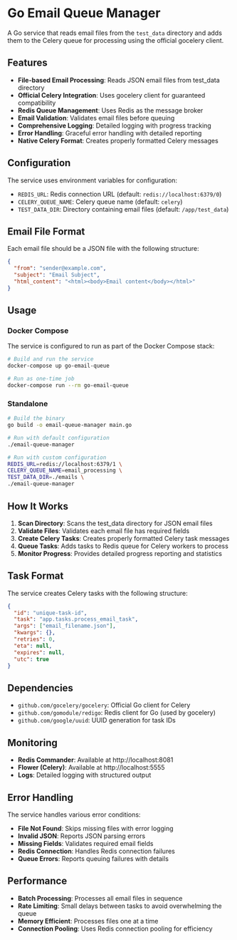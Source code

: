 # Go Email Queue Manager

A Go service that reads email files from the `test_data` directory and adds them to the Celery queue for processing using the official gocelery client.

## Features

- **File-based Email Processing**: Reads JSON email files from test_data directory
- **Official Celery Integration**: Uses gocelery client for guaranteed compatibility
- **Redis Queue Management**: Uses Redis as the message broker
- **Email Validation**: Validates email files before queuing
- **Comprehensive Logging**: Detailed logging with progress tracking
- **Error Handling**: Graceful error handling with detailed reporting
- **Native Celery Format**: Creates properly formatted Celery messages

## Configuration

The service uses environment variables for configuration:

- `REDIS_URL`: Redis connection URL (default: `redis://localhost:6379/0`)
- `CELERY_QUEUE_NAME`: Celery queue name (default: `celery`)
- `TEST_DATA_DIR`: Directory containing email files (default: `/app/test_data`)

## Email File Format

Each email file should be a JSON file with the following structure:

```json
{
  "from": "sender@example.com",
  "subject": "Email Subject",
  "html_content": "<html><body>Email content</body></html>"
}
```

## Usage

### Docker Compose

The service is configured to run as part of the Docker Compose stack:

```bash
# Build and run the service
docker-compose up go-email-queue

# Run as one-time job
docker-compose run --rm go-email-queue
```

### Standalone

```bash
# Build the binary
go build -o email-queue-manager main.go

# Run with default configuration
./email-queue-manager

# Run with custom configuration
REDIS_URL=redis://localhost:6379/1 \
CELERY_QUEUE_NAME=email_processing \
TEST_DATA_DIR=./emails \
./email-queue-manager
```

## How It Works

1. **Scan Directory**: Scans the test_data directory for JSON email files
2. **Validate Files**: Validates each email file has required fields
3. **Create Celery Tasks**: Creates properly formatted Celery task messages
4. **Queue Tasks**: Adds tasks to Redis queue for Celery workers to process
5. **Monitor Progress**: Provides detailed progress reporting and statistics

## Task Format

The service creates Celery tasks with the following structure:

```json
{
  "id": "unique-task-id",
  "task": "app.tasks.process_email_task",
  "args": ["email_filename.json"],
  "kwargs": {},
  "retries": 0,
  "eta": null,
  "expires": null,
  "utc": true
}
```

## Dependencies

- `github.com/gocelery/gocelery`: Official Go client for Celery
- `github.com/gomodule/redigo`: Redis client for Go (used by gocelery)
- `github.com/google/uuid`: UUID generation for task IDs

## Monitoring

- **Redis Commander**: Available at http://localhost:8081
- **Flower (Celery)**: Available at http://localhost:5555
- **Logs**: Detailed logging with structured output

## Error Handling

The service handles various error conditions:

- **File Not Found**: Skips missing files with error logging
- **Invalid JSON**: Reports JSON parsing errors
- **Missing Fields**: Validates required email fields
- **Redis Connection**: Handles Redis connection failures
- **Queue Errors**: Reports queuing failures with details

## Performance

- **Batch Processing**: Processes all email files in sequence
- **Rate Limiting**: Small delays between tasks to avoid overwhelming the queue
- **Memory Efficient**: Processes files one at a time
- **Connection Pooling**: Uses Redis connection pooling for efficiency
